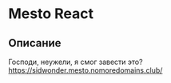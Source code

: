 # Mesto React

## Описание

Господи, неужели, я смог завести это?
https://sidwonder.mesto.nomoredomains.club/